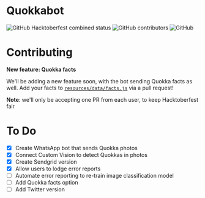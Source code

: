 # Quokkabot
![GitHub Hacktoberfest combined status](https://img.shields.io/github/hacktoberfest/2020/amykapernick/quokkas)
![GitHub contributors](https://img.shields.io/github/contributors/amykapernick/quokkas)
![GitHub](https://img.shields.io/github/license/amykapernick/quokkas)

# Contributing
**New feature: Quokka facts**

We'll be adding a new feature soon, with the bot sending Quokka facts as well. Add your facts to [`resources/data/facts.js`](resources/data/facts.js) via a pull request! 

**Note**: we'll only be accepting one PR from each user, to keep Hacktoberfest fair


# To Do
* [x] Create WhatsApp bot that sends Quokka photos
* [x] Connect Custom Vision to detect Quokkas in photos
* [x] Create Sendgrid version
* [x] Allow users to lodge error reports
* [ ] Automate error reporting to re-train image classification model
* [ ] Add Quokka facts option
* [ ] Add Twitter version